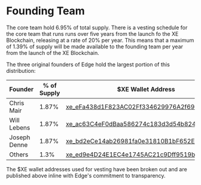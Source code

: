 # Founding Team

The core team hold 6.95% of total supply. There is a vesting schedule for the core team that runs runs over five years from the launch fo the XE Blockchain, releasing at a rate of 20% per year. This means that a maximum of 1.39% of supply will be made available to the founding team per year from the launch of the XE Blockchain.

The three original founders of Edge hold the largest portion of this distribution:

<table><thead><tr><th width="161.61113074597932">Founder</th><th width="142.72219369852763">% of Supply</th><th>$XE Wallet Address</th></tr></thead><tbody><tr><td>Chris Mair</td><td>1.87%</td><td><a href="https://xe.network/wallet/xe_eFa438d1F823AC02Ff334629976A2f698587AE54">xe_eFa438d1F823AC02Ff334629976A2f698587AE54</a></td></tr><tr><td>Will Lebens</td><td>1.87%</td><td><a href="https://xe.network/wallet/xe_ac63C4eF0dBaa586274c183d3d54b824cee002fC">xe_ac63C4eF0dBaa586274c183d3d54b824cee002fC</a></td></tr><tr><td>Joseph Denne</td><td>1.87%</td><td><a href="https://xe.network/wallet/xe_bd2eCe14ab26981fa0e31810B1bF652E6F3E5F00">xe_bd2eCe14ab26981fa0e31810B1bF652E6F3E5F00</a></td></tr><tr><td>Others</td><td>1.3%</td><td><a href="https://xe.network/wallet/xe_ed9e4D24E1EC4e1745AC21c9Dff9519b67B72348">xe_ed9e4D24E1EC4e1745AC21c9Dff9519b67B72348</a></td></tr></tbody></table>

The $XE wallet addresses used for vesting have been broken out and are published above inline with Edge's commitment to transparency.
